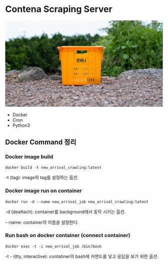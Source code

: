 # Contena Scraping Server

![contena-image](../assets/img/contena-image.jpg)

* Docker
* Cron
* Python3

## Docker Command 정리
### Docker image build
```
docker build -t new_arrival_crawling:latest
```
-t (tag): image의 tag를 설정하는 옵션.


### Docker image run on container
```
docker run -d --name new_arrival_job new_arrival_crawling:latest
```
-d (deattach): container를 background에서 동작 시키는 옵션.

--name: container의 이름을 설정한다.


### Run bash on docker container (connect container)
```
docker exec -t -i new_arrival_job /bin/bash
```
-t - i(tty, interactive): contatiner의 bash에 커맨드를 넣고 응답을 보기 위한 옵션.
